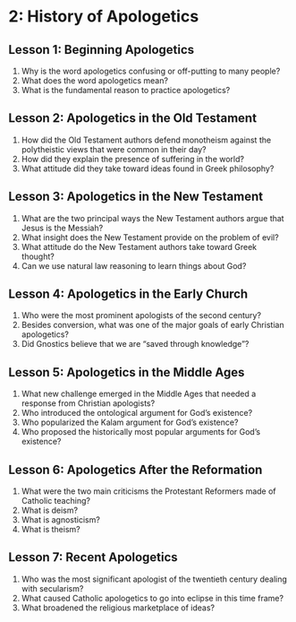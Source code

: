 # 2: History of Apologetics

## Lesson 1: Beginning Apologetics

1. Why is the word apologetics confusing or off-putting to many people?
2. What does the word apologetics mean?
3. What is the fundamental reason to practice apologetics?

## Lesson 2: Apologetics in the Old Testament

1. How did the Old Testament authors defend monotheism against the polytheistic views that were common in their day?
2. How did they explain the presence of suffering in the world?
3. What attitude did they take toward ideas found in Greek philosophy?

## Lesson 3: Apologetics in the New Testament

1. What are the two principal ways the New Testament authors argue that Jesus is the Messiah?
2. What insight does the New Testament provide on the problem of evil?
3. What attitude do the New Testament authors take toward Greek thought?
4. Can we use natural law reasoning to learn things about God?

## Lesson 4: Apologetics in the Early Church

1. Who were the most prominent apologists of the second century?
2. Besides conversion, what was one of the major goals of early Christian apologetics?
3. Did Gnostics believe that we are “saved through knowledge”?

## Lesson 5: Apologetics in the Middle Ages

1. What new challenge emerged in the Middle Ages that needed a response from Christian apologists?
2. Who introduced the ontological argument for God’s existence?
3. Who popularized the Kalam argument for God’s existence?
4. Who proposed the historically most popular arguments for God’s existence?

## Lesson 6: Apologetics After the Reformation

1. What were the two main criticisms the Protestant Reformers made of Catholic teaching?
2. What is deism?
3. What is agnosticism?
4. What is theism?

## Lesson 7: Recent Apologetics

1. Who was the most significant apologist of the twentieth century dealing with secularism?
2. What caused Catholic apologetics to go into eclipse in this time frame?
3. What broadened the religious marketplace of ideas?
